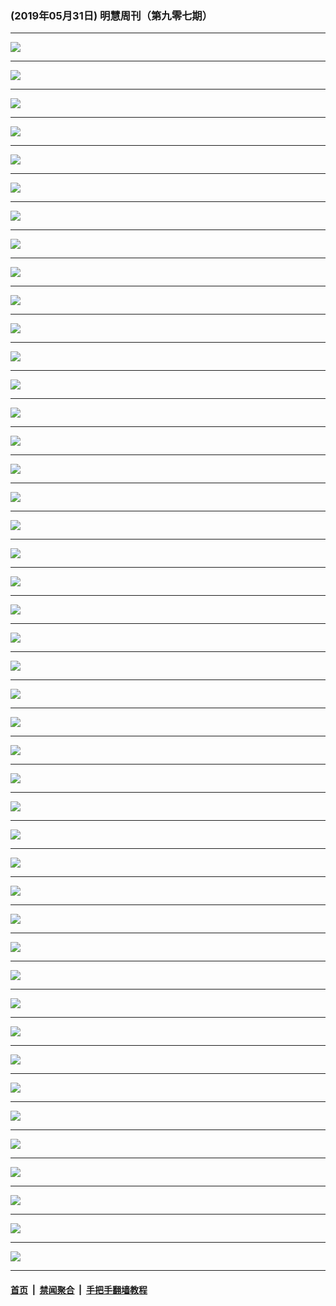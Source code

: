 ### (2019年05月31日) 明慧周刊（第九零七期） 

---

<img src="http://qikan.minghui.org/mhqkpage/qikanimage/2019/05/31/mhweekly907_read-online1.png"/><hr/>
<img src="http://qikan.minghui.org/mhqkpage/qikanimage/2019/05/31/mhweekly907_read-online2.png"/><hr/>
<img src="http://qikan.minghui.org/mhqkpage/qikanimage/2019/05/31/mhweekly907_read-online3.png"/><hr/>
<img src="http://qikan.minghui.org/mhqkpage/qikanimage/2019/05/31/mhweekly907_read-online4.png"/><hr/>
<img src="http://qikan.minghui.org/mhqkpage/qikanimage/2019/05/31/mhweekly907_read-online5.png"/><hr/>
<img src="http://qikan.minghui.org/mhqkpage/qikanimage/2019/05/31/mhweekly907_read-online6.png"/><hr/>
<img src="http://qikan.minghui.org/mhqkpage/qikanimage/2019/05/31/mhweekly907_read-online7.png"/><hr/>
<img src="http://qikan.minghui.org/mhqkpage/qikanimage/2019/05/31/mhweekly907_read-online8.png"/><hr/>
<img src="http://qikan.minghui.org/mhqkpage/qikanimage/2019/05/31/mhweekly907_read-online9.png"/><hr/>
<img src="http://qikan.minghui.org/mhqkpage/qikanimage/2019/05/31/mhweekly907_read-online10.png"/><hr/>
<img src="http://qikan.minghui.org/mhqkpage/qikanimage/2019/05/31/mhweekly907_read-online11.png"/><hr/>
<img src="http://qikan.minghui.org/mhqkpage/qikanimage/2019/05/31/mhweekly907_read-online12.png"/><hr/>
<img src="http://qikan.minghui.org/mhqkpage/qikanimage/2019/05/31/mhweekly907_read-online13.png"/><hr/>
<img src="http://qikan.minghui.org/mhqkpage/qikanimage/2019/05/31/mhweekly907_read-online14.png"/><hr/>
<img src="http://qikan.minghui.org/mhqkpage/qikanimage/2019/05/31/mhweekly907_read-online15.png"/><hr/>
<img src="http://qikan.minghui.org/mhqkpage/qikanimage/2019/05/31/mhweekly907_read-online16.png"/><hr/>
<img src="http://qikan.minghui.org/mhqkpage/qikanimage/2019/05/31/mhweekly907_read-online17.png"/><hr/>
<img src="http://qikan.minghui.org/mhqkpage/qikanimage/2019/05/31/mhweekly907_read-online18.png"/><hr/>
<img src="http://qikan.minghui.org/mhqkpage/qikanimage/2019/05/31/mhweekly907_read-online19.png"/><hr/>
<img src="http://qikan.minghui.org/mhqkpage/qikanimage/2019/05/31/mhweekly907_read-online20.png"/><hr/>
<img src="http://qikan.minghui.org/mhqkpage/qikanimage/2019/05/31/mhweekly907_read-online21.png"/><hr/>
<img src="http://qikan.minghui.org/mhqkpage/qikanimage/2019/05/31/mhweekly907_read-online22.png"/><hr/>
<img src="http://qikan.minghui.org/mhqkpage/qikanimage/2019/05/31/mhweekly907_read-online23.png"/><hr/>
<img src="http://qikan.minghui.org/mhqkpage/qikanimage/2019/05/31/mhweekly907_read-online24.png"/><hr/>
<img src="http://qikan.minghui.org/mhqkpage/qikanimage/2019/05/31/mhweekly907_read-online25.png"/><hr/>
<img src="http://qikan.minghui.org/mhqkpage/qikanimage/2019/05/31/mhweekly907_read-online26.png"/><hr/>
<img src="http://qikan.minghui.org/mhqkpage/qikanimage/2019/05/31/mhweekly907_read-online27.png"/><hr/>
<img src="http://qikan.minghui.org/mhqkpage/qikanimage/2019/05/31/mhweekly907_read-online28.png"/><hr/>
<img src="http://qikan.minghui.org/mhqkpage/qikanimage/2019/05/31/mhweekly907_read-online29.png"/><hr/>
<img src="http://qikan.minghui.org/mhqkpage/qikanimage/2019/05/31/mhweekly907_read-online30.png"/><hr/>
<img src="http://qikan.minghui.org/mhqkpage/qikanimage/2019/05/31/mhweekly907_read-online31.png"/><hr/>
<img src="http://qikan.minghui.org/mhqkpage/qikanimage/2019/05/31/mhweekly907_read-online32.png"/><hr/>
<img src="http://qikan.minghui.org/mhqkpage/qikanimage/2019/05/31/mhweekly907_read-online33.png"/><hr/>
<img src="http://qikan.minghui.org/mhqkpage/qikanimage/2019/05/31/mhweekly907_read-online34.png"/><hr/>
<img src="http://qikan.minghui.org/mhqkpage/qikanimage/2019/05/31/mhweekly907_read-online35.png"/><hr/>
<img src="http://qikan.minghui.org/mhqkpage/qikanimage/2019/05/31/mhweekly907_read-online36.png"/><hr/>
<img src="http://qikan.minghui.org/mhqkpage/qikanimage/2019/05/31/mhweekly907_read-online37.png"/><hr/>
<img src="http://qikan.minghui.org/mhqkpage/qikanimage/2019/05/31/mhweekly907_read-online38.png"/><hr/>
<img src="http://qikan.minghui.org/mhqkpage/qikanimage/2019/05/31/mhweekly907_read-online39.png"/><hr/>
<img src="http://qikan.minghui.org/mhqkpage/qikanimage/2019/05/31/mhweekly907_read-online40.png"/><hr/>
<img src="http://qikan.minghui.org/mhqkpage/qikanimage/2019/05/31/mhweekly907_read-online41.png"/><hr/>
<img src="http://qikan.minghui.org/mhqkpage/qikanimage/2019/05/31/mhweekly907_read-online42.png"/><hr/>
<img src="http://qikan.minghui.org/mhqkpage/qikanimage/2019/05/31/mhweekly907_read-online43.png"/><hr/>
<img src="http://qikan.minghui.org/mhqkpage/qikanimage/2019/05/31/mhweekly907_read-online44.png"/><hr/>


#### [首页](../../../..) &nbsp;|&nbsp; [禁闻聚合](https://github.com/gfw-breaker/banned-news) &nbsp;|&nbsp; [手把手翻墙教程](https://github.com/gfw-breaker/guides) 